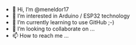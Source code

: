 - 👋 Hi, I’m @meneldor17
- 👀 I’m interested in Arduino / ESP32 technology
- 🌱 I’m currently learning to use GitHub ;-)
- 💞️ I’m looking to collaborate on ...
- 📫 How to reach me ...

<!---
meneldor17/meneldor17 is a ✨ special ✨ repository because its `README.md` (this file) appears on your GitHub profile.
You can click the Preview link to take a look at your changes.
--->
